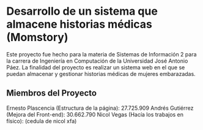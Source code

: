# Desarrollo de un sistema que almacene historias médicas (Momstory)

Este proyecto fue hecho para la materia de Sistemas de Información 2 para la carrera de Ingeniería en Computación de la Universidad José Antonio Páez. La finalidad del proyecto es realizar un sistema web en el que se puedan almacenar y gestionar historias médicas de mujeres embarazadas.

## Miembros del Proyecto

Ernesto Plascencia (Estructura de la página): 27.725.909
Andrés Gutiérrez (Mejora del Front-end): 30.662.790
Nicol Vegas (Hacía los trabajos en físico): (cedula de nicol xfa)
